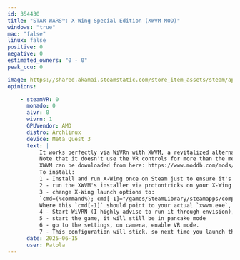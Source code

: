 ```yaml
---
id: 354430
title: "STAR WARS™: X-Wing Special Edition (XWVM MOD)"
windows: "true"
mac: "false"
linux: false
positive: 0
negative: 0
estimated_owners: "0 - 0"
peak_ccu: 0

image: https://shared.akamai.steamstatic.com/store_item_assets/steam/apps/354430/header.jpg?t=1721725925
opinions:

    - steamVR: 0
      monado: 0
      alvr: 0
      wivrn: 1
      GPUVendor: AMD
      distro: Archlinux
      device: Meta Quest 3
      text: |
          It works perfectly via WiVRn with XWVM, a revitalized alternative engine for X-Wing. Please note: the engine offers Linux and Windows ports, but only the Windows port has VR (it's written in Unity so that's a technical limitation of that engine), so you have to run it via proton. Gameplay here: https://www.youtube.com/watch?v=cwjm7lcOuY4
          Note that it doesn't use the VR controls for more than the menus. To play the game you'll need joystick or mouse + keyboard, it has very complicated controls.
          XWVM can be downloaded from here: https://www.moddb.com/mods/xwvm/news/xwvm-release-announcement
          To install: 
          1 - Install and run X-Wing once on Steam just to ensure it's working with Proton.
          2 - run the XWVM's installer via protontricks on your X-Wing prefix (`protontricks 354430 --gui`).
          3 - change X-Wing launch options to:
          `cmd=(%command%); cmd[-1]="/games/SteamLibrary/steamapps/compatdata/354430/pfx/drive_c/Program Files (x86)/XWVM/xwvm.exe"; "${cmd[@]}"`
          Where this `cmd[-1]` should point to your actual `xwvm.exe`, of course (location on the default prefix would be `~/.local/share/Steam/steamapps/compatdata/354430/pfx/drive_c/Program Files (x86)/XWVM/xwvm.exe`)
          4 - Start WiVRN (I highly advise to run it through envision), connect
          5 - start the game, it will still be in pancake mode
          6 - go to the settings, on camera, enable VR mode.
          7 - This configuration will stick, so next time you launch the game it should already be in VR.
      date: 2025-06-15
      user: Patola
---
```

